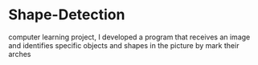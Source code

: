 # Shape-Detection
computer learning project, I developed a program that receives an image and identifies specific objects and shapes in the picture by mark their arches
